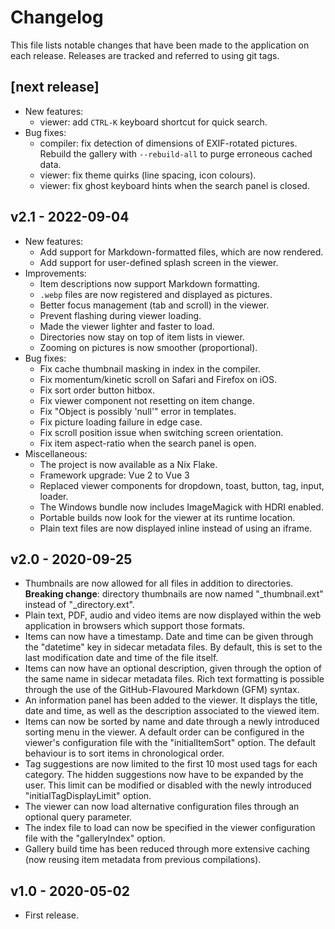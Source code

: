 # Changelog

This file lists notable changes that have been made to the application on each
release. Releases are tracked and referred to using git tags.


## [next release]
- New features:
  - viewer: add `CTRL-K` keyboard shortcut for quick search.
- Bug fixes:
  - compiler: fix detection of dimensions of EXIF-rotated pictures.
    Rebuild the gallery with `--rebuild-all` to purge erroneous cached data.
  - viewer: fix theme quirks (line spacing, icon colours).
  - viewer: fix ghost keyboard hints when the search panel is closed.


## v2.1 - 2022-09-04
- New features:
  - Add support for Markdown-formatted files, which are now rendered.
  - Add support for user-defined splash screen in the viewer.
- Improvements:
  - Item descriptions now support Markdown formatting.
  - `.webp` files are now registered and displayed as pictures.
  - Better focus management (tab and scroll) in the viewer.
  - Prevent flashing during viewer loading.
  - Made the viewer lighter and faster to load.
  - Directories now stay on top of item lists in viewer.
  - Zooming on pictures is now smoother (proportional).
- Bug fixes:
  - Fix cache thumbnail masking in index in the compiler.
  - Fix momentum/kinetic scroll on Safari and Firefox on iOS.
  - Fix sort order button hitbox.
  - Fix viewer component not resetting on item change.
  - Fix "Object is possibly 'null'" error in templates.
  - Fix picture loading failure in edge case.
  - Fix scroll position issue when switching screen orientation.
  - Fix item aspect-ratio when the search panel is open.
- Miscellaneous:
  - The project is now available as a Nix Flake.
  - Framework upgrade: Vue 2 to Vue 3
  - Replaced viewer components for dropdown, toast, button, tag, input, loader.
  - The Windows bundle now includes ImageMagick with HDRI enabled.
  - Portable builds now look for the viewer at its runtime location.
  - Plain text files are now displayed inline instead of using an iframe.


## v2.0 - 2020-09-25
- Thumbnails are now allowed for all files in addition to directories.
  __Breaking change__: directory thumbnails are now named "\_thumbnail.ext"
  instead of "\_directory.ext".
- Plain text, PDF, audio and video items are now displayed within the web
  application in browsers which support those formats.
- Items can now have a timestamp. Date and time can be given through the
  "datetime" key in sidecar metadata files. By default, this is set to the last
  modification date and time of the file itself.
- Items can now have an optional description, given through the option of the
  same name in sidecar metadata files. Rich text formatting is possible through
  the use of the GitHub-Flavoured Markdown (GFM) syntax.
- An information panel has been added to the viewer. It displays the title,
  date and time, as well as the description associated to the viewed item.
- Items can now be sorted by name and date through a newly introduced sorting
  menu in the viewer. A default order can be configured in the viewer's
  configuration file with the "initialItemSort" option. The default behaviour
  is to sort items in chronological order.
- Tag suggestions are now limited to the first 10 most used tags for each
  category. The hidden suggestions now have to be expanded by the user. This
  limit can be modified or disabled with the newly introduced
  "initialTagDisplayLimit" option.
- The viewer can now load alternative configuration files through an optional
  query parameter.
- The index file to load can now be specified in the viewer configuration file
  with the "galleryIndex" option.
- Gallery build time has been reduced through more extensive caching (now
  reusing item metadata from previous compilations).


## v1.0 - 2020-05-02
- First release.

